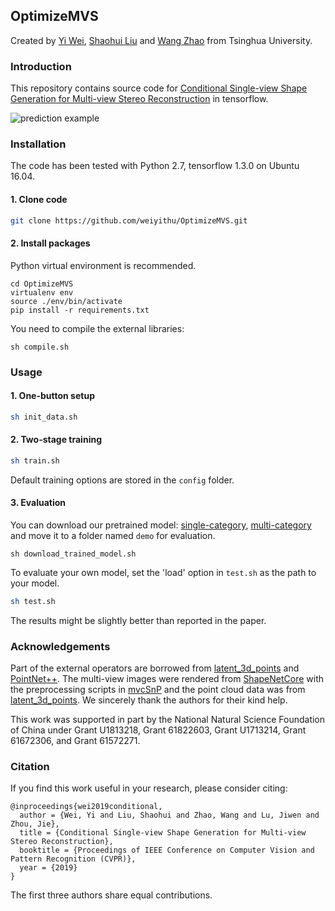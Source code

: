 ## OptimizeMVS

Created by [Yi Wei](https://github.com/weiyithu), [Shaohui Liu](http://github.com/B1ueber2y) and [Wang Zhao](https://github.com/thuzhaowang) from Tsinghua University.

### Introduction
This repository contains source code for [Conditional Single-view Shape Generation for Multi-view Stereo Reconstruction](http://93.179.103.61/projects/optimizeMVS/index.html) in tensorflow. 

![prediction example](http://93.179.103.61/projects/optimizeMVS/teaser.png)

### Installation
The code has been tested with Python 2.7, tensorflow 1.3.0 on Ubuntu 16.04.

#### 1. Clone code
```bash
git clone https://github.com/weiyithu/OptimizeMVS.git
```

#### 2. Install packages

Python virtual environment is recommended.
```
cd OptimizeMVS
virtualenv env
source ./env/bin/activate
pip install -r requirements.txt
```
You need to compile the external libraries:
```
sh compile.sh
```

### Usage

#### 1. One-button setup
```bash 
sh init_data.sh
```
#### 2. Two-stage training 
```bash
sh train.sh
```
Default training options are stored in the ``config`` folder.

#### 3. Evaluation 
You can download our pretrained model: [single-category](https://drive.google.com/open?id=1UlweAWvoMGTOyvSM2_vczLHtwsysEFGw), [multi-category](https://drive.google.com/open?id=1o8X_d9blVuerrD-dmi2n1NUaI7ZAButt) and move it to a folder named ``demo`` for evaluation. 
```
sh download_trained_model.sh
```
To evaluate your own model, set the 'load' option in ``test.sh`` as the path to your model.
```bash
sh test.sh
```
The results might be slightly better than reported in the paper.

### Acknowledgements
Part of the external operators are borrowed from [latent_3d_points](https://github.com/optas/latent_3d_points) and [PointNet++](https://github.com/charlesq34/pointnet2). The multi-view images were rendered from [ShapeNetCore](https://www.shapenet.org/) with the preprocessing scripts in [mvcSnP](https://github.com/shubhtuls/mvcSnP) and the point cloud data was from [latent_3d_points](https://github.com/optas/latent_3d_points). We sincerely thank the authors for their kind help.

This work was supported in part by the National Natural Science Foundation of China under Grant U1813218, Grant 61822603, Grant U1713214, Grant 61672306, and Grant 61572271.


### Citation
If you find this work useful in your research, please consider citing:

    @inproceedings{wei2019conditional,
      author = {Wei, Yi and Liu, Shaohui and Zhao, Wang and Lu, Jiwen and Zhou, Jie},
      title = {Conditional Single-view Shape Generation for Multi-view Stereo Reconstruction},
      booktitle = {Proceedings of IEEE Conference on Computer Vision and Pattern Recognition (CVPR)},
      year = {2019}
    }
The first three authors share equal contributions.

